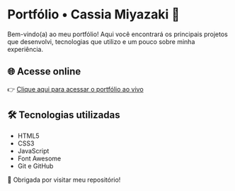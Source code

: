 # Portfólio • Cassia Miyazaki 🌸

Bem-vindo(a) ao meu portfólio! Aqui você encontrará os principais projetos que desenvolvi, tecnologias que utilizo e um pouco sobre minha experiência.

## 🌐 Acesse online

👉 [Clique aqui para acessar o portfólio ao vivo](https://cassiamiyazaki.github.io/Portifolio/)
 

## 🛠️ Tecnologias utilizadas

- HTML5
- CSS3
- JavaScript
- Font Awesome
- Git e GitHub


🖤 Obrigada por visitar meu repositório!


